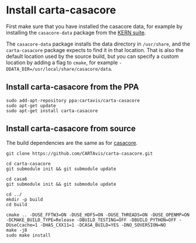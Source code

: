 # Install carta-casacore

First make sure that you have installed the casacore data, for example by installing the `casacore-data` package from the [KERN suite](https://kernsuite.info/).

The `casacore-data` package installs the data directory in `/usr/share`, and the `carta-casacore` package expects to find it in that location. That is also the default location used by the source build, but you can specify a custom location by adding a flag to `cmake`, for example `-DDATA_DIR=/usr/local/share/casacore/data`.

## Install carta-casacore from the PPA

```
sudo add-apt-repository ppa:cartavis/carta-casacore
sudo apt-get update
sudo apt-get install carta-casacore

```

## Install carta-casacore from source

The build dependencies are the same as for [casacore](https://github.com/casacore/casacore#requirements).

```
git clone https://github.com/CARTAvis/carta-casacore.git

cd carta-casacore
git submodule init && git submodule update

cd casa6
git submodule init && git submodule update

cd ../
mkdir -p build
cd build

cmake .. -DUSE_FFTW3=ON -DUSE_HDF5=ON -DUSE_THREADS=ON -DUSE_OPENMP=ON -DCMAKE_BUILD_TYPE=Release -DBUILD_TESTING=OFF -DBUILD_PYTHON=OFF -DUseCcache=1 -DHAS_CXX11=1 -DCASA_BUILD=YES -DNO_SOVERSION=NO
make -j8
sudo make install
```

